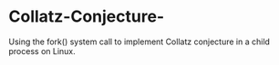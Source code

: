 # Collatz-Conjecture-
Using the fork() system call to implement Collatz conjecture in a child process on Linux.
